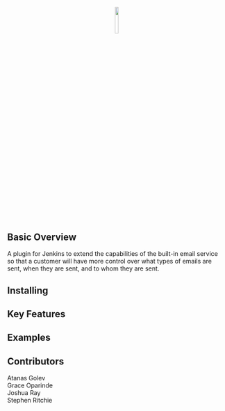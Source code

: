 <p align="center"><img width=12.5% src="https://wiki.jenkins.io/download/attachments/2916393/logo.png?version=1&modificationDate=1302753947000&api=v2"></p>

## Basic Overview
A plugin for Jenkins to extend the capabilities of the built-in email service so that a customer will have more control over what types of emails are sent, when they are sent, and to whom they are sent.
## Installing
## Key Features
## Examples
## Contributors
Atanas Golev<br>
Grace Oparinde<br>
Joshua Ray<br>
Stephen Ritchie<br>
